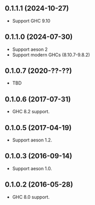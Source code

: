 ## 0.1.1.1 (2024-10-27)
 * Support GHC 9.10

## 0.1.1.0 (2024-07-30)

 * Support aeson 2
 * Support modern GHCs (8.10.7-9.8.2)

## 0.1.0.7 (2020-??-??)

 * TBD

## 0.1.0.6 (2017-07-31)

 * GHC 8.2 support.

## 0.1.0.5 (2017-04-19)

 * Support aeson 1.2.

## 0.1.0.3 (2016-09-14)

 * Support aeson 1.0.

## 0.1.0.2 (2016-05-28)

 * GHC 8.0 support.
